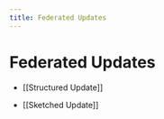 ```yaml
---
title: Federated Updates
---
```


# Federated Updates
- [[Structured Update]] 

- [[Sketched Update]]
















































































